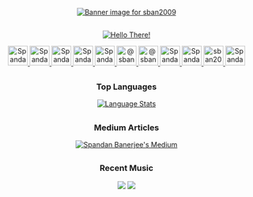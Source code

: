 <p align="center">
	<a href="https://youtu.be/X00djifIj9s?t=1">
		<img src="https://user-images.githubusercontent.com/36163778/177418440-a0eb2e1c-2db5-42f5-9414-bab956ccf11f.jpg"
			alt="Banner image for sban2009" />
	</a>
</p>

<h2>
	<!-- blank space -->
</h2>

<p align="center">
	<a href="https://youtu.be/dQw4w9WgXcQ">
		<img src="https://user-images.githubusercontent.com/36163778/123553229-984abb00-d797-11eb-98b4-caf93bcbf7df.gif"
			alt="Hello There!" />
	</a>
</p>

<p align="center">
	<a href="https://docs.google.com/document/d/13GujV-bvm_2Umw4tjfULo7Lqk4pltHPQv3s6EFHxVwo/edit?usp=sharing">
		<img src="https://user-images.githubusercontent.com/36163778/199281083-56f4dad6-dfe2-4640-a956-635e2191da93.png"
			alt="Spandan Banerjee's Resume - Google Docs" height="40" />
	</a>
	<a href="mailto:sban2009@yahoo.in">
		<img src="https://user-images.githubusercontent.com/36163778/177872561-14f9fca8-4772-4843-a8c5-01c288d570ad.png"
			alt="Spandan Banerjee - Yahoo Mail" height="40" />
	</a>
	<a href="https://www.linkedin.com/in/sban2009/">
		<img src="https://user-images.githubusercontent.com/36163778/177871242-89531c44-15cd-4e14-998e-5383b2a49a16.png"
			alt="Spandan Banerjee - sban2009 - LinkedIn" height="40" />
	</a>
	<a href="https://sban2009.medium.com">
		<img src="https://user-images.githubusercontent.com/36163778/177873151-c38cec72-1f19-481c-a4bf-9a8886dac310.png"
			alt="Spandan Banerjee - sban2009 - Medium" height="40" />
	</a>
	<a href="https://www.facebook.com/sban2009/">
		<img src="https://user-images.githubusercontent.com/36163778/177871077-0d103bfd-d1dc-4dac-8c7d-c4d2a3b25252.png"
			alt="Spandan Banerjee on Facebook" height="40" />
	</a>
	<a href="https://www.instagram.com/sban2009/">
		<img src="https://user-images.githubusercontent.com/36163778/177876952-788ccd70-1129-4c97-90ef-649048102814.png"
			alt="@sban2009 on Instagram" height="40" />
	</a>
	<a href="https://www.twitter.com/sban2009">
		<img src="https://user-images.githubusercontent.com/36163778/177871824-44fa9c79-a051-4d5e-912a-3a9323e6919e.png"
			alt="@sban2009 on Twitter" height="40" />
	</a>
	<a href="https://youtube.com/@sban2009">
		<img src="https://user-images.githubusercontent.com/36163778/177871467-ccb73c2c-a1d4-44d4-9119-f42369ced56a.png"
			alt="Spandan Banerjee - YouTube" height="40" />
	</a>
	<a href="https://open.spotify.com/user/31ovhjyovuckn5ydazbkfe6dae3q">
		<img src="https://user-images.githubusercontent.com/36163778/177871968-e4812af1-37de-4876-a032-074f2483c641.png"
			alt="Spandan's Spotify" height="40" />
	</a>
	<a href="https://www.reddit.com/u/sban2009">
		<img src="https://user-images.githubusercontent.com/36163778/177875556-f9f13c04-0fc3-4171-8fa6-b8b1a3b001b6.png"
			alt="sban2009 on Reddit" height="40" />
	</a>
	<a href="https://www.snapchat.com/add/sban2009">
		<img src="https://user-images.githubusercontent.com/36163778/177873279-ba40726f-e8f3-4fa7-8686-da6a8324c063.png"
			alt="Spandan Sponny - Snapchat" height="40" />
	</a>
</p>

<h2>
	<!-- blank space -->
</h2>

<h3 align="center">Top Languages</h3>

<p align="center">
	<a href="https://github.com/sban2009?tab=repositories">
		<img src="https://github-readme-stats.vercel.app/api/top-langs/?username=sban2009&layout=compact&card_width=450&hide_border=true&hide_title=true&hide=Jupyter%20%Notebook&langs_count=10&theme=github_dark"
			alt="Language Stats" />
	</a>
</p>

<h2>
	<!-- blank space -->
</h2>

<h3 align="center">Medium Articles</h3>

<p align="center">
	<a href="https://medium.com/@sban2009">
		<img src="https://github-readme-medium.vercel.app/?username=sban2009&limit=5" alt="Spandan Banerjee's Medium" />
	</a>
</p>

<h2>
	<!-- blank space -->
</h2>

<h3 align="center">Recent Music</h3>

<p align="center">
	<img
		src="https://spotify-github-profile.vercel.app/api/view?uid=31ovhjyovuckn5ydazbkfe6dae3q&cover_image=true&theme=natemoo-re&bar_color=53b14f&bar_color_cover=false" />
	<img
		src="https://camo.githubusercontent.com/6038c8f1fd8f60de75477470e5a87210e9256202e01dfba9986446304a0f0254/68747470733a2f2f63617073756c652d72656e6465722e76657263656c2e6170702f6170693f747970653d776176696e6726636f6c6f723d6772616469656e74266865696768743d36302673656374696f6e3d666f6f746572" />
</p>
